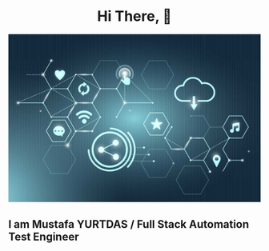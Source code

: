 <h1 align= "center"> Hi There, 👋</h1>

<img src="https://github.com/mustafayurtdas/mustafayurtdas/blob/main/cloud_it.jpg?raw=true" >


<h2> I am Mustafa YURTDAS / Full Stack Automation Test Engineer </h2>

